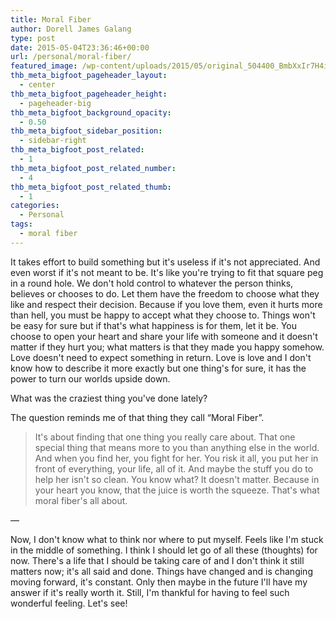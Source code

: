```yaml
---
title: Moral Fiber
author: Dorell James Galang
type: post
date: 2015-05-04T23:36:46+00:00
url: /personal/moral-fiber/
featured_image: /wp-content/uploads/2015/05/original_504400_BmbXxIr7H4icQDKc2XUfnH4x8.jpg
thb_meta_bigfoot_pageheader_layout:
  - center
thb_meta_bigfoot_pageheader_height:
  - pageheader-big
thb_meta_bigfoot_background_opacity:
  - 0.50
thb_meta_bigfoot_sidebar_position:
  - sidebar-right
thb_meta_bigfoot_post_related:
  - 1
thb_meta_bigfoot_post_related_number:
  - 4
thb_meta_bigfoot_post_related_thumb:
  - 1
categories:
  - Personal
tags:
  - moral fiber
---
```


It takes effort to build something but it's useless if it's not appreciated. And even worst if it's not meant to be. It's like you're trying to fit that square peg in a round hole. We don't hold control to whatever the person thinks, believes or chooses to do. Let them have the freedom to choose what they like and respect their decision. Because if you love them, even it hurts more than hell, you must be happy to accept what they choose to. Things won't be easy for sure but if that's what happiness is for them, let it be. You choose to open your heart and share your life with someone and it doesn't matter if they hurt you; what matters is that they made you happy somehow. Love doesn't need to expect something in return. Love is love and I don't know how to describe it more exactly but one thing's for sure, it has the power to turn our worlds upside down.

What was the craziest thing you've done lately?

The question reminds me of that thing they call &#8220;Moral Fiber&#8221;.

> It's about finding that one thing you really care about. That one special thing that means more to you than anything else in the world. And when you find her, you fight for her. You risk it all, you put her in front of everything, your life, all of it. And maybe the stuff you do to help her isn't so clean. You know what? It doesn't matter. Because in your heart you know, that the juice is worth the squeeze. That's what moral fiber's all about.

&#8212;

Now, I don't know what to think nor where to put myself. Feels like I'm stuck in the middle of something. I think I should let go of all these (thoughts) for now. There's a life that I should be taking care of and I don't think it still matters now; it's all said and done. Things have changed and is changing moving forward, it's constant. Only then maybe in the future I'll have my answer if it's really worth it. Still, I'm thankful for having to feel such wonderful feeling. Let's see! <span class="wp-font-emots-emo-happy"></span>
